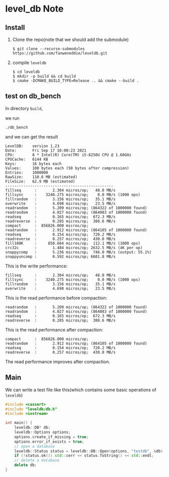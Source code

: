 # level_db Note

## Install

1. Clone the repo(note that we should add the submodule)

   ```
   $ git clone --recurse-submodules https://github.com/fanweneddie/leveldb.git
   ```

2. compile `leveldb`

   ```
   $ cd leveldb
   $ mkdir -p build && cd build
   $ cmake -DCMAKE_BUILD_TYPE=Release .. && cmake --build .

## test on db_bench

In directory `build`, 

we run

```
./db_bench
```

and we can get the result

```
LevelDB:    version 1.23
Date:       Fri Sep 17 10:00:23 2021
CPU:        8 * Intel(R) Core(TM) i5-8250U CPU @ 1.60GHz
CPUCache:   6144 KB
Keys:       16 bytes each
Values:     100 bytes each (50 bytes after compression)
Entries:    1000000
RawSize:    110.6 MB (estimated)
FileSize:   62.9 MB (estimated)
------------------------------------------------
fillseq      :       2.304 micros/op;   48.0 MB/s     
fillsync     :    3240.275 micros/op;    0.0 MB/s (1000 ops)
fillrandom   :       3.156 micros/op;   35.1 MB/s     
overwrite    :       4.698 micros/op;   23.5 MB/s     
readrandom   :       5.209 micros/op; (864322 of 1000000 found)
readrandom   :       4.027 micros/op; (864083 of 1000000 found)
readseq      :       0.165 micros/op;  672.3 MB/s    
readreverse  :       0.285 micros/op;  388.6 MB/s    
compact      :  856826.000 micros/op;
readrandom   :       2.912 micros/op; (864105 of 1000000 found)
readseq      :       0.154 micros/op;  720.2 MB/s    
readreverse  :       0.257 micros/op;  430.0 MB/s    
fill100K     :     850.684 micros/op;  112.1 MB/s (1000 ops)
crc32c       :       1.484 micros/op; 2632.5 MB/s (4K per op)
snappycomp   :       5.236 micros/op;  746.0 MB/s (output: 55.1%)
snappyuncomp :       0.592 micros/op; 6601.8 MB/s   
```

This is the write performance:

```
fillseq      :       2.304 micros/op;   48.0 MB/s     
fillsync     :    3240.275 micros/op;    0.0 MB/s (1000 ops)
fillrandom   :       3.156 micros/op;   35.1 MB/s   
overwrite    :       4.698 micros/op;   23.5 MB/s  
```

This is the read performance before compaction:

```
readrandom   :       5.209 micros/op; (864322 of 1000000 found)
readrandom   :       4.027 micros/op; (864083 of 1000000 found)
readseq      :       0.165 micros/op;  672.3 MB/s    
readreverse  :       0.285 micros/op;  388.6 MB/s   
```

This is the read performance after compaction:

```
compact      :  856826.000 micros/op;
readrandom   :       2.912 micros/op; (864105 of 1000000 found)
readseq      :       0.154 micros/op;  720.2 MB/s    
readreverse  :       0.257 micros/op;  430.0 MB/s    
```

The read performance improves after compaction.

## Main

We can write a test file like this(which contains some basic operations of `leveldb`)

```c++
#include <cassert>
#include "leveldb/db.h"
#include <iostream>

int main() {
    leveldb::DB* db;
    leveldb::Options options;
    options.create_if_missing = true;
    options.error_if_exists = true;
    // open a database
    leveldb::Status status = leveldb::DB::Open(options, "testdb", &db);
    if (!status.ok()) std::cerr << status.ToString() << std::endl;
    // delete a database
    delete db;
}
```

